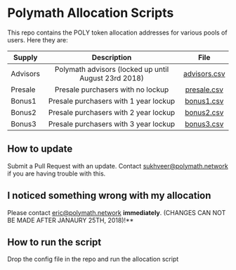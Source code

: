# Polymath Allocation Scripts

This repo contains the POLY token allocation addresses for various pools of users. Here they are:

| Supply        | Description           | File  |
| ------------- |:-------------:|:-----:|
| Advisors | Polymath advisors (locked up until August 23rd 2018) | [advisors.csv](/advisors.csv)|
| Presale | Presale purchasers with no lockup | [presale.csv](/presale.csv) |
| Bonus1 | Presale purchasers with 1 year lockup | [bonus1.csv](/bonus1.csv) |
| Bonus2 | Presale purchasers with 2 year lockup | [bonus2.csv](/bonus2.csv) |
| Bonus3 | Presale purchasers with 3 year lockup | [bonus3.csv](/bonus3.csv) |

## How to update

Submit a Pull Request with an update. Contact sukhveer@polymath.network if you are having trouble with this.

## I noticed something wrong with my allocation

Please contact eric@polymath.network **immediately**. (CHANGES CAN NOT BE MADE AFTER JANAURY 25TH, 2018)!**

## How to run the script

Drop the config file in the repo and run the allocation script
